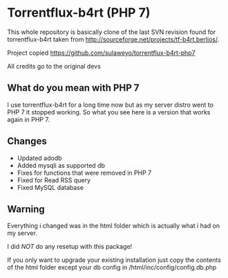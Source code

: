 
# Torrentflux-b4rt (PHP 7)
This whole repository is basically clone of the last SVN revision found 
for torrentflux-b4rt taken from http://sourceforge.net/projects/tf-b4rt.berlios/.

Project copied https://github.com/sulaweyo/torrentflux-b4rt-php7

All credits go to the original devs

## What do you mean with PHP 7
I use torrentflux-b4rt for a long time now but as my server distro went to PHP 7 
it stopped working. So what you see here is a version that works again in PHP 7.

## Changes
* Updated adodb
* Added mysqli as supported db
* Fixes for functions that were removed in PHP 7
* Fixed for Read RSS query
* Fixed MySQL database

## Warning
Everything i changed was in the html folder which is actually what i had on my server.

I did *NOT* do any resetup with this package!

If you only want to upgrade your existing installation just copy the contents of the html
folder except your db config in /html/inc/config/config.db.php